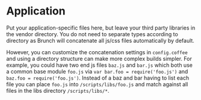 Application
===========

Put your application-specific files here, but leave your third party libraries in the vendor directory.  You do not need to separate types according to directory as Brunch will concatenate all js/css files automatically by default.

However, you can customize the concatenation settings in `config.coffee` and using a directory structure can make more complex builds simpler.  For example, you could have two end js files `baz.js` and `bar.js` which both use a common base module `foo.js` via `var bar.foo = require('foo.js')` and `baz.foo = require('foo.js')`.  Instead of a baz and bar having to list each file you can place `foo.js` into  `/scripts/libs/foo.js` and match against all files in the libs directory `/scripts/libs/*`.
